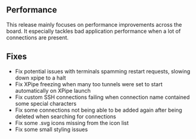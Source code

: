 ## Performance

This release mainly focuses on performance improvements across the board.
It especially tackles bad application performance when a lot of connections are present. 

## Fixes

- Fix potential issues with terminals spamming restart requests, slowing down xpipe to a halt
- Fix XPipe freezing when many too tunnels were set to start automatically on XPipe launch
- Fix custom SSH connections failing when connection name contained some special characters
- Fix some connections not being able to be added again after being deleted when searching for connections
- Fix some .svg icons missing from the icon list
- Fix some small styling issues
